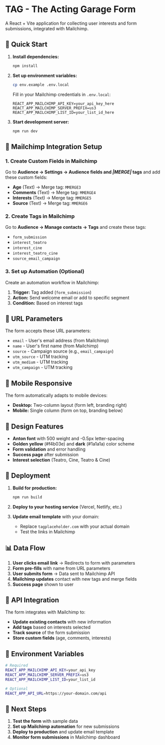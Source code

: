 # TAG - The Acting Garage Form

A React + Vite application for collecting user interests and form submissions, integrated with Mailchimp.

## 🚀 Quick Start

1. **Install dependencies:**
   ```bash
   npm install
   ```

2. **Set up environment variables:**
   ```bash
   cp env.example .env.local
   ```
   
   Fill in your Mailchimp credentials in `.env.local`:
   ```
   REACT_APP_MAILCHIMP_API_KEY=your_api_key_here
   REACT_APP_MAILCHIMP_SERVER_PREFIX=us3
   REACT_APP_MAILCHIMP_LIST_ID=your_list_id_here
   ```

3. **Start development server:**
   ```bash
   npm run dev
   ```

## 📧 Mailchimp Integration Setup

### 1. Create Custom Fields in Mailchimp

Go to **Audience → Settings → Audience fields and *|MERGE|* tags** and add these custom fields:

- **Age** (Text) → Merge tag: `MMERGE3`
- **Comments** (Text) → Merge tag: `MMERGE4` 
- **Interests** (Text) → Merge tag: `MMERGE5`
- **Source** (Text) → Merge tag: `MMERGE6`

### 2. Create Tags in Mailchimp

Go to **Audience → Manage contacts → Tags** and create these tags:

- `form_submission`
- `interest_teatro`
- `interest_cine` 
- `interest_teatro_cine`
- `source_email_campaign`

### 3. Set up Automation (Optional)

Create an automation workflow in Mailchimp:

1. **Trigger:** Tag added (`form_submission`)
2. **Action:** Send welcome email or add to specific segment
3. **Condition:** Based on interest tags

## 🔗 URL Parameters

The form accepts these URL parameters:

- `email` - User's email address (from Mailchimp)
- `name` - User's first name (from Mailchimp)
- `source` - Campaign source (e.g., `email_campaign`)
- `utm_source` - UTM tracking
- `utm_medium` - UTM tracking  
- `utm_campaign` - UTM tracking

## 📱 Mobile Responsive

The form automatically adapts to mobile devices:
- **Desktop:** Two-column layout (form left, branding right)
- **Mobile:** Single column (form on top, branding below)

## 🎨 Design Features

- **Anton font** with 500 weight and -0.5px letter-spacing
- **Golden yellow** (#f4b03e) and **dark** (#1a1a1a) color scheme
- **Form validation** and error handling
- **Success page** after submission
- **Interest selection** (Teatro, Cine, Teatro & Cine)

## 🚀 Deployment

1. **Build for production:**
   ```bash
   npm run build
   ```

2. **Deploy to your hosting service** (Vercel, Netlify, etc.)

3. **Update email template** with your domain:
   - Replace `tagplaceholder.com` with your actual domain
   - Test the links in Mailchimp

## 📊 Data Flow

1. **User clicks email link** → Redirects to form with parameters
2. **Form pre-fills** with name from URL parameters
3. **User submits form** → Data sent to Mailchimp API
4. **Mailchimp updates** contact with new tags and merge fields
5. **Success page** shown to user

## 🔧 API Integration

The form integrates with Mailchimp to:
- **Update existing contacts** with new information
- **Add tags** based on interests selected
- **Track source** of the form submission
- **Store custom fields** (age, comments, interests)

## 📝 Environment Variables

```bash
# Required
REACT_APP_MAILCHIMP_API_KEY=your_api_key
REACT_APP_MAILCHIMP_SERVER_PREFIX=us3
REACT_APP_MAILCHIMP_LIST_ID=your_list_id

# Optional
REACT_APP_API_URL=https://your-domain.com/api
```

## 🎯 Next Steps

1. **Test the form** with sample data
2. **Set up Mailchimp automation** for new submissions
3. **Deploy to production** and update email template
4. **Monitor form submissions** in Mailchimp dashboard